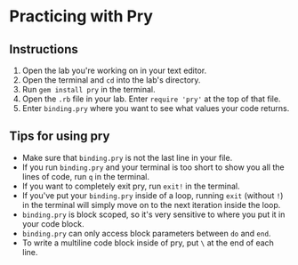 # Practicing with Pry

## Instructions
1. Open the lab you're working on in your text editor.
2. Open the terminal and `cd` into the lab's directory.
3. Run `gem install pry` in the terminal.
4. Open the `.rb` file in your lab. Enter `require 'pry'` at the top of that file.
5. Enter `binding.pry` where you want to see what values your code returns.

## Tips for using pry
* Make sure that `binding.pry` is not the last line in your file.
* If you run `binding.pry` and your terminal is too short to show you all the lines of code, run `q` in the terminal.
* If you want to completely exit pry, run `exit!` in the terminal.
* If you've put your `binding.pry` inside of a loop, running `exit` (without `!`) in the terminal will simply move on to the next iteration inside the loop.
* `binding.pry` is block scoped, so it's very sensitive to where you put it in your code block.
* `binding.pry` can only access block parameters between `do` and `end`.
* To write a multiline code block inside of pry, put `\` at the end of each line.